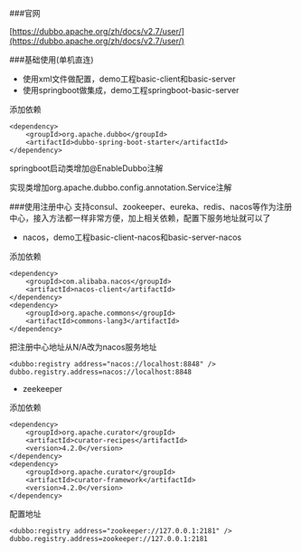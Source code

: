 ###官网

[https://dubbo.apache.org/zh/docs/v2.7/user/](https://dubbo.apache.org/zh/docs/v2.7/user/)

###基础使用(单机直连)
- 使用xml文件做配置，demo工程basic-client和basic-server
- 使用springboot做集成，demo工程springboot-basic-server

添加依赖
```
<dependency>
    <groupId>org.apache.dubbo</groupId>
    <artifactId>dubbo-spring-boot-starter</artifactId>
</dependency>
```

springboot启动类增加@EnableDubbo注解

实现类增加org.apache.dubbo.config.annotation.Service注解

###使用注册中心
支持consul、zookeeper、eureka、redis、nacos等作为注册中心，接入方法都一样非常方便，加上相关依赖，配置下服务地址就可以了

- nacos，demo工程basic-client-nacos和basic-server-nacos

添加依赖
```
<dependency>
    <groupId>com.alibaba.nacos</groupId>
    <artifactId>nacos-client</artifactId>
</dependency>
<dependency>
    <groupId>org.apache.commons</groupId>
    <artifactId>commons-lang3</artifactId>
</dependency>
```

把注册中心地址从N/A改为nacos服务地址
```
<dubbo:registry address="nacos://localhost:8848" />
dubbo.registry.address=nacos://localhost:8848
```

- zeekeeper

添加依赖
```
<dependency>
    <groupId>org.apache.curator</groupId>
    <artifactId>curator-recipes</artifactId>
    <version>4.2.0</version>
</dependency>
<dependency>
    <groupId>org.apache.curator</groupId>
    <artifactId>curator-framework</artifactId>
    <version>4.2.0</version>
</dependency>
```

配置地址
```
<dubbo:registry address="zookeeper://127.0.0.1:2181" />
dubbo.registry.address=zookeeper://127.0.0.1:2181
```